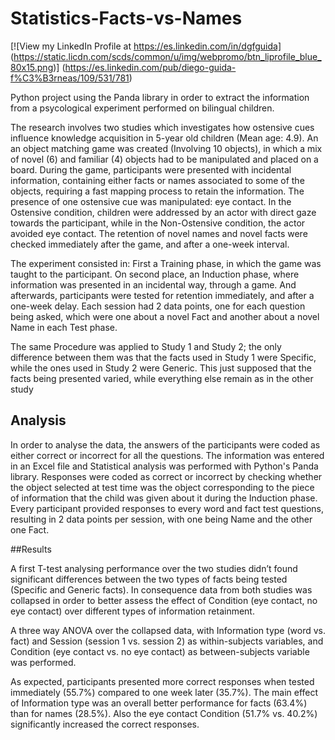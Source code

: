 Statistics-Facts-vs-Names
===

[![View my LinkedIn Profile at https://es.linkedin.com/in/dgfguida] (https://static.licdn.com/scds/common/u/img/webpromo/btn_liprofile_blue_80x15.png)] (https://es.linkedin.com/pub/diego-guida-f%C3%B3rneas/109/531/781)

Python project using the Panda library in order to extract the information from a psycological experiment performed on bilingual children.

The research involves two studies which investigates how ostensive cues influence knowledge acquisition in 5-year old children (Mean age: 4.9). An an object matching game was created (Involving 10 objects), in which a mix of novel (6) and familiar (4) objects had to be manipulated and placed on a board. During the game, participants were presented with incidental information, containing either facts or names associated to some of the objects, requiring a fast mapping process to retain the information. The presence of one ostensive cue was manipulated: eye contact. In the Ostensive condition, children were addressed by an actor with direct gaze towards the participant, while in the Non-Ostensive condition, the actor avoided eye contact. The retention of novel names and novel facts were checked immediately after the game, and after a one-week interval.

The experiment consisted in:  First a Training phase, in which the game was taught to the participant. On second place, an Induction phase, where information was presented in an incidental way, through a game. And afterwards, participants were tested for retention immediately, and after a one-week delay. Each session had 2 data points, one for each question being asked, which were one about a novel Fact and another about a novel Name in each Test phase.

The same Procedure was applied to Study 1 and Study 2; the only difference between them was that the facts used in Study 1 were Specific, while the ones used in Study 2 were Generic. This just supposed that the facts being presented varied, while everything else remain as in the other study


## Analysis

In order to analyse the data, the answers of the participants were coded as either correct or incorrect for all the questions. The information was entered in an Excel file and Statistical analysis was performed with Python's Panda library. Responses were coded as correct or incorrect by checking whether the object selected at test time was the object corresponding to the piece of information that the child was given about it during the Induction phase. Every participant provided responses to every word and fact test questions, resulting in 2 data points per session, with one being Name and the other one Fact.

##Results

A first T-test analysing performance over the two studies didn’t found significant differences between the two types of facts being tested (Specific and Generic facts). In consequence data from both studies was collapsed in order to better assess the effect of Condition (eye contact, no eye contact) over different types of information retainment.

A three way ANOVA over the collapsed data, with Information type (word vs. fact) and Session (session 1 vs. session 2) as within-subjects variables, and Condition (eye contact vs. no eye contact) as between-subjects variable was performed.

As expected, participants presented more correct responses when tested immediately (55.7%) compared to one week later (35.7%). The main effect of Information type was an overall better performance for facts (63.4%) than for names (28.5%). Also the eye contact Condition (51.7% vs. 40.2%) significantly increased the correct responses.
